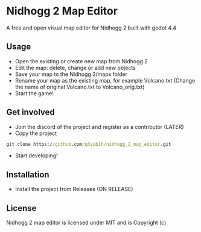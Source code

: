# Nidhogg 2 Map Editor

A free and open visual map editor for Nidhogg 2 built with godot 4.4

## Usage

- Open the existing or create new map from Nidhogg 2
- Edit the map: delete, change or add new objects
- Save your map to the Nidhogg 2/maps folder
- Rename your map as the existing map, for example Volcano.txt (Change the name of original Volcano.txt to Volcano_orig.txt)
- Start the game!

## Get involved

- Join the discord of the project and register as a contributor (LATER)
- Copy the project
```cmd
git clone https://github.com/q3vub1h/nidhogg_2_map_editor.git
```
- Start developing!

## Installation

- Install the project from Releases (ON RELEASE)

## License
Nidhogg 2 map editor is licensed under MIT and is Copyright (c)
